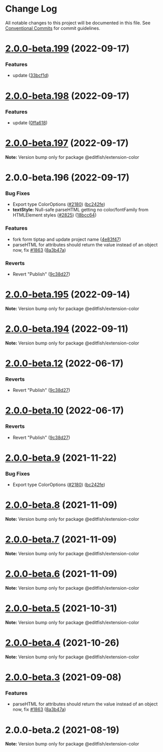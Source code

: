 # Change Log

All notable changes to this project will be documented in this file.
See [Conventional Commits](https://conventionalcommits.org) for commit guidelines.

# [2.0.0-beta.199](https://github.com/ueberdosis/editfish/compare/v2.0.0-beta.198...v2.0.0-beta.199) (2022-09-17)


### Features

* update ([33bcf1d](https://github.com/ueberdosis/editfish/commit/33bcf1d4aa15e5cb854cea2044c7460a4510c139))





# [2.0.0-beta.198](https://github.com/ueberdosis/editfish/compare/v2.0.0-beta.197...v2.0.0-beta.198) (2022-09-17)


### Features

* update ([0ffa618](https://github.com/ueberdosis/editfish/commit/0ffa618421467a96c9e17f4b96511c8ed521baf5))





# [2.0.0-beta.197](https://github.com/ueberdosis/editfish/compare/v2.0.0-beta.196...v2.0.0-beta.197) (2022-09-17)

**Note:** Version bump only for package @editfish/extension-color





# 2.0.0-beta.196 (2022-09-17)


### Bug Fixes

* Export type ColorOptions ([#2180](https://github.com/ueberdosis/editfish/issues/2180)) ([bc242fe](https://github.com/ueberdosis/editfish/commit/bc242fe3424300f934b623477158aa8f837cf1c7))
* **textStyle:** Null-safe parseHTML getting no color/fontFamily from HTMLElement styles ([#2825](https://github.com/ueberdosis/editfish/issues/2825)) ([18bcc64](https://github.com/ueberdosis/editfish/commit/18bcc64aa7de3dbc8e248d5f115db35ce5cdfe83))


### Features

* fork form tiptap and update project name ([4e83f47](https://github.com/ueberdosis/editfish/commit/4e83f471f558450547d3d0269ca1648cbcad94c1))
* parseHTML for attributes should return the value instead of an object now, fix [#1863](https://github.com/ueberdosis/editfish/issues/1863) ([8a3b47a](https://github.com/ueberdosis/editfish/commit/8a3b47a529d28b28b50d634c6ff69b8e5aad3080))


### Reverts

* Revert "Publish" ([9c38d27](https://github.com/ueberdosis/editfish/commit/9c38d2713e6feac5645ad9c1bfc57abdbf054576))





# [2.0.0-beta.195](https://github.com/ueberdosis/tiptap/compare/v2.0.0-beta.194...v2.0.0-beta.195) (2022-09-14)

**Note:** Version bump only for package @editfish/extension-color





# [2.0.0-beta.194](https://github.com/ueberdosis/tiptap/compare/v2.0.0-beta.193...v2.0.0-beta.194) (2022-09-11)

**Note:** Version bump only for package @editfish/extension-color





# [2.0.0-beta.12](https://github.com/ueberdosis/tiptap/compare/@editfish/extension-color@2.0.0-beta.10...@editfish/extension-color@2.0.0-beta.12) (2022-06-17)


### Reverts

* Revert "Publish" ([9c38d27](https://github.com/ueberdosis/tiptap/commit/9c38d2713e6feac5645ad9c1bfc57abdbf054576))





# [2.0.0-beta.10](https://github.com/ueberdosis/tiptap/compare/@editfish/extension-color@2.0.0-beta.10...@editfish/extension-color@2.0.0-beta.10) (2022-06-17)


### Reverts

* Revert "Publish" ([9c38d27](https://github.com/ueberdosis/tiptap/commit/9c38d2713e6feac5645ad9c1bfc57abdbf054576))





# [2.0.0-beta.9](https://github.com/ueberdosis/tiptap/compare/@editfish/extension-color@2.0.0-beta.8...@editfish/extension-color@2.0.0-beta.9) (2021-11-22)


### Bug Fixes

* Export type ColorOptions ([#2180](https://github.com/ueberdosis/tiptap/issues/2180)) ([bc242fe](https://github.com/ueberdosis/tiptap/commit/bc242fe3424300f934b623477158aa8f837cf1c7))





# [2.0.0-beta.8](https://github.com/ueberdosis/tiptap/compare/@editfish/extension-color@2.0.0-beta.7...@editfish/extension-color@2.0.0-beta.8) (2021-11-09)

**Note:** Version bump only for package @editfish/extension-color





# [2.0.0-beta.7](https://github.com/ueberdosis/tiptap/compare/@editfish/extension-color@2.0.0-beta.6...@editfish/extension-color@2.0.0-beta.7) (2021-11-09)

**Note:** Version bump only for package @editfish/extension-color





# [2.0.0-beta.6](https://github.com/ueberdosis/tiptap/compare/@editfish/extension-color@2.0.0-beta.5...@editfish/extension-color@2.0.0-beta.6) (2021-11-09)

**Note:** Version bump only for package @editfish/extension-color





# [2.0.0-beta.5](https://github.com/ueberdosis/tiptap/compare/@editfish/extension-color@2.0.0-beta.4...@editfish/extension-color@2.0.0-beta.5) (2021-10-31)

**Note:** Version bump only for package @editfish/extension-color





# [2.0.0-beta.4](https://github.com/ueberdosis/tiptap/compare/@editfish/extension-color@2.0.0-beta.3...@editfish/extension-color@2.0.0-beta.4) (2021-10-26)

**Note:** Version bump only for package @editfish/extension-color





# [2.0.0-beta.3](https://github.com/ueberdosis/tiptap/compare/@editfish/extension-color@2.0.0-beta.2...@editfish/extension-color@2.0.0-beta.3) (2021-09-08)


### Features

* parseHTML for attributes should return the value instead of an object now, fix [#1863](https://github.com/ueberdosis/tiptap/issues/1863) ([8a3b47a](https://github.com/ueberdosis/tiptap/commit/8a3b47a529d28b28b50d634c6ff69b8e5aad3080))





# 2.0.0-beta.2 (2021-08-19)

**Note:** Version bump only for package @editfish/extension-color

